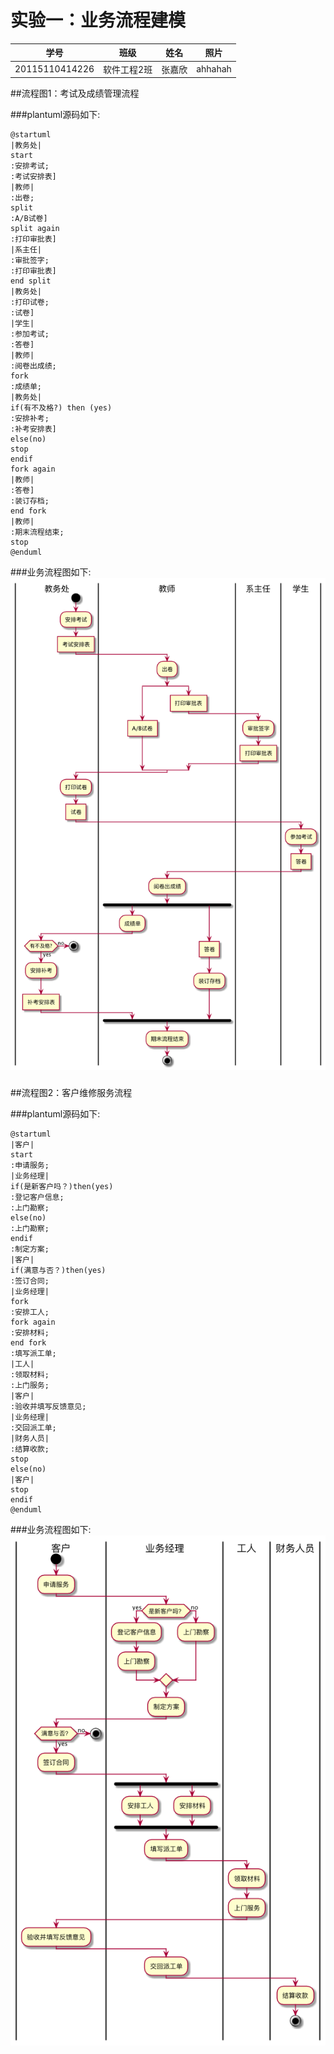 # 实验一：业务流程建模
|学号|班级|姓名|照片|
|:-:|:-:|:-:|:-:|
|20115110414226|软件工程2班|张嘉欣|ahhahah|
##流程图1：考试及成绩管理流程

###plantuml源码如下:
```
@startuml
|教务处|
start
:安排考试;
:考试安排表]
|教师|
:出卷;
split
:A/B试卷]
split again
:打印审批表]
|系主任|
:审批签字;
:打印审批表]
end split
|教务处|
:打印试卷;
:试卷]
|学生|
:参加考试;
:答卷]
|教师|
:阅卷出成绩;
fork
:成绩单;
|教务处|
if(有不及格?) then (yes)
:安排补考;
:补考安排表]
else(no)
stop
endif
fork again
|教师|
:答卷]
:装订存档;
end fork
|教师|
:期末流程结束;
stop
@enduml

```
###业务流程图如下:
![](./student_test1.png)
###

##流程图2：客户维修服务流程

###plantuml源码如下:
```
@startuml
|客户|
start
:申请服务;
|业务经理|
if(是新客户吗？)then(yes)
:登记客户信息;
:上门勘察;
else(no)
:上门勘察;
endif
:制定方案;
|客户|
if(满意与否？)then(yes)
:签订合同;
|业务经理|
fork
:安排工人;
fork again
:安排材料;
end fork
:填写派工单;
|工人|
:领取材料;
:上门服务;
|客户|
:验收并填写反馈意见;
|业务经理|
:交回派工单;
|财务人员|
:结算收款;
stop
else(no)
|客户|
stop
endif
@enduml
```
###业务流程图如下:
![](./kehu_test1.png)

